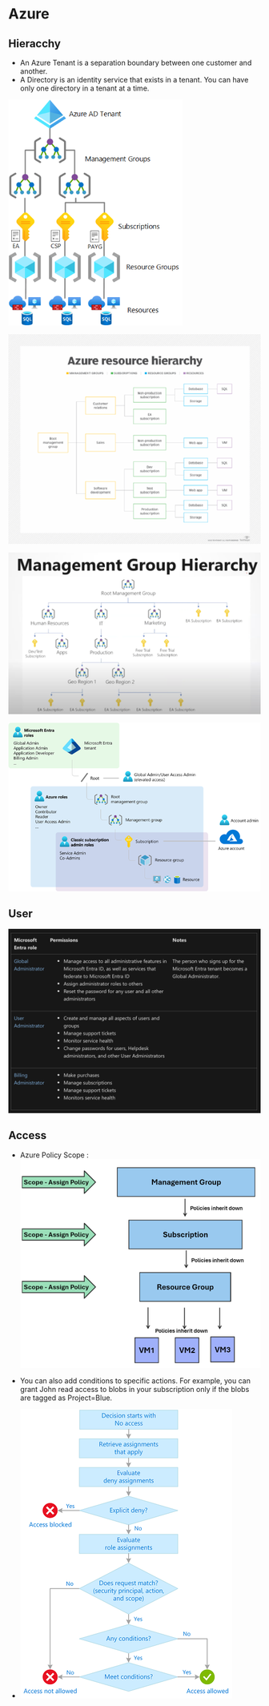 # Azure



## Hieracchy
- An Azure Tenant is a separation boundary between one customer and another.
- A Directory is an identity service that exists in a tenant.
You can have only one directory in a tenant at a time.

![AzureResourceHierarchy](AzureResourceHierarchy.png)

![AzureResourceHierarchy2](AzureResourceHierachy2.png)

![AzureResourceHierarchy3](AzureResourceHierarchy3.png)

![IT/Cloud/Azure/AzureResourceHierarchy4](AzureResourceHierarchy4.png)


## User

![AzureAdmin](AzureAdmin.png)


## Access 
- Azure Policy Scope : ![AzurePolicyScope](AzurePolicyScope.png)

- You can also add conditions to specific actions. For example, you can grant John read access to blobs in your subscription only if the blobs are tagged as Project=Blue.

- ![AccessConditionFlow](AccessConditionFlow.png)
